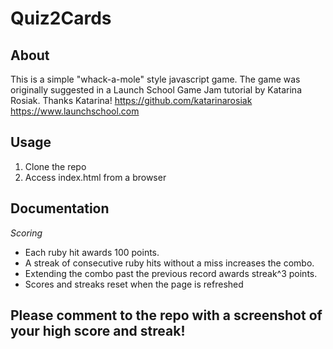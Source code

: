 # Quiz2Cards

## About

This is a simple "whack-a-mole" style javascript game. The game was originally suggested in a Launch School Game Jam tutorial by Katarina Rosiak.
Thanks Katarina!
https://github.com/katarinarosiak
https://www.launchschool.com

## Usage

1. Clone the repo
2. Access index.html from a browser

## Documentation

_Scoring_

- Each ruby hit awards 100 points.
- A streak of consecutive ruby hits without a miss increases the combo.
- Extending the combo past the previous record awards streak^3 points.
- Scores and streaks reset when the page is refreshed

## Please comment to the repo with a screenshot of your high score and streak!
